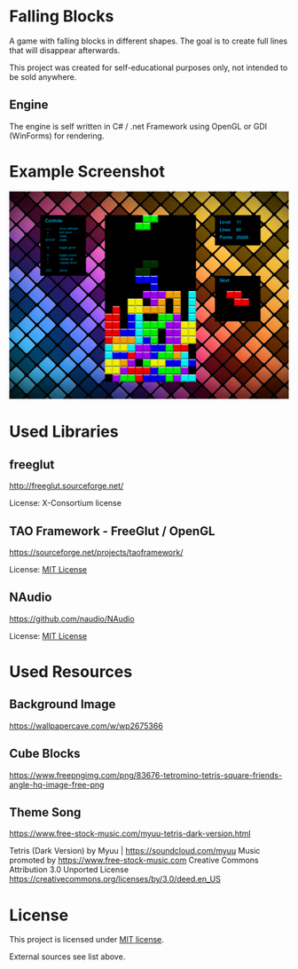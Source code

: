 
# Falling Blocks

A game with falling blocks in different shapes. The goal is to create full lines that will disappear afterwards.

This project was created for self-educational purposes only, not intended to be sold anywhere.

## Engine

The engine is self written in C# / .net Framework using OpenGL or GDI (WinForms) for rendering.

# Example Screenshot

![](Screenshot.png)

# Used Libraries

## freeglut
http://freeglut.sourceforge.net/

License: X-Consortium license

## TAO Framework - FreeGlut / OpenGL
https://sourceforge.net/projects/taoframework/

License: [MIT License](FallingBlocks.Engine.Windows/lib/taoframework-2.1.0/COPYING)

## NAudio
https://github.com/naudio/NAudio

License: [MIT License](FallingBlocks.Engine.Windows/lib/NAudio/license.txt)

# Used Resources

## Background Image
https://wallpapercave.com/w/wp2675366

## Cube Blocks
https://www.freepngimg.com/png/83676-tetromino-tetris-square-friends-angle-hq-image-free-png

## Theme Song

https://www.free-stock-music.com/myuu-tetris-dark-version.html

Tetris (Dark Version) by Myuu | https://soundcloud.com/myuu
Music promoted by https://www.free-stock-music.com
Creative Commons Attribution 3.0 Unported License
https://creativecommons.org/licenses/by/3.0/deed.en_US

# License

This project is licensed under [MIT license](LICENSE).

External sources see list above.
